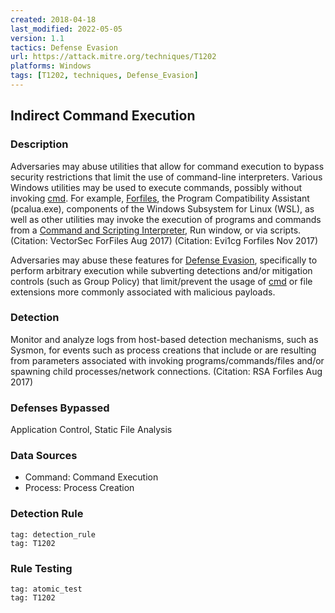 ```yaml
---
created: 2018-04-18
last_modified: 2022-05-05
version: 1.1
tactics: Defense Evasion
url: https://attack.mitre.org/techniques/T1202
platforms: Windows
tags: [T1202, techniques, Defense_Evasion]
---
```


## Indirect Command Execution

### Description

Adversaries may abuse utilities that allow for command execution to bypass security restrictions that limit the use of command-line interpreters. Various Windows utilities may be used to execute commands, possibly without invoking [cmd](https://attack.mitre.org/software/S0106). For example, [Forfiles](https://attack.mitre.org/software/S0193), the Program Compatibility Assistant (pcalua.exe), components of the Windows Subsystem for Linux (WSL), as well as other utilities may invoke the execution of programs and commands from a [Command and Scripting Interpreter](https://attack.mitre.org/techniques/T1059), Run window, or via scripts. (Citation: VectorSec ForFiles Aug 2017) (Citation: Evi1cg Forfiles Nov 2017)

Adversaries may abuse these features for [Defense Evasion](https://attack.mitre.org/tactics/TA0005), specifically to perform arbitrary execution while subverting detections and/or mitigation controls (such as Group Policy) that limit/prevent the usage of [cmd](https://attack.mitre.org/software/S0106) or file extensions more commonly associated with malicious payloads.

### Detection

Monitor and analyze logs from host-based detection mechanisms, such as Sysmon, for events such as process creations that include or are resulting from parameters associated with invoking programs/commands/files and/or spawning child processes/network connections. (Citation: RSA Forfiles Aug 2017)

### Defenses Bypassed

Application Control, Static File Analysis

### Data Sources

  - Command: Command Execution
  -  Process: Process Creation
### Detection Rule

```query
tag: detection_rule
tag: T1202
```

### Rule Testing

```query
tag: atomic_test
tag: T1202
```
